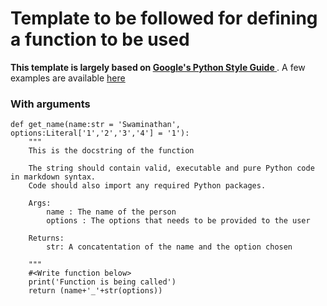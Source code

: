 # Template to be followed for defining a function to be used
**This template is largely based on [Google's Python Style Guide
](https://google.github.io/styleguide/pyguide.html#383-functions-and-methods)** . A few examples are available [here](https://sphinxcontrib-napoleon.readthedocs.io/en/latest/example_google.html)

### With arguments
```
def get_name(name:str = 'Swaminathan', options:Literal['1','2','3','4'] = '1'):
	"""
	This is the docstring of the function

	The string should contain valid, executable and pure Python code in markdown syntax.
	Code should also import any required Python packages.

	Args:
		name : The name of the person 
		options : The options that needs to be provided to the user

	Returns:
		str: A concatentation of the name and the option chosen

	"""
	#<Write function below>
	print('Function is being called')
	return (name+'_'+str(options))
```
